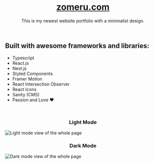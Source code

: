 <!-- <div align="center">
  <img src="https://raw.githubusercontent.com/zomeru/portfolio/main/src/assets/images/web.png" alt="Logo" width="150px" height="50px"/>
</div> -->
<h1 align="center"><a href='https://zomeru.com/'>zomeru.com</a></h1>
<p align="center">This is my newest website portfolio with a minimalist design.</p>
<br>
<h2>Built with awesome frameworks and libraries:</h2>
<ul>
  <li>Typescript</li>
  <li>React.js</li>
  <li>Next.js</li>
  <li>Styled Components</li>
  <li>Framer Motion</li>
  <li>React Intersection Observer</li>
  <li>React Icons</li>
  <li>Sanity (CMS)</li>
  <li>Passion and Love ❤</li>
</ul>
<br>
<h3 align="center">Light Mode</h3>
<img align="center" src="https://zomeru.com//assets/fullpage-light.png" alt="Light mode view of the whole page" />
<br>
<h3 align="center">Dark Mode</h3>
<img align="center" src="https://zomeru.com/assets/fullpage-dark.png" alt="Dark mode view of the whole page" />
